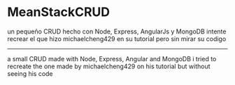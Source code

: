 # MeanStackCRUD

un pequeño CRUD hecho con Node, Express, AngularJs y MongoDB
intente recrear el que hizo michaelcheng429 en su tutorial pero sin mirar su codigo

---

a small CRUD made with Node, Express, Angular and MongoDB
i tried to recreate the one made by michaelcheng429 on his tutorial but without seeing his code
